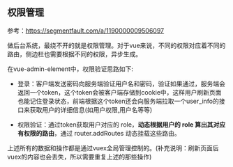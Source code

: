 ## 权限管理
参考：<a>https://segmentfault.com/a/1190000009506097</a>

做后台系统，最绕不开的就是权限管理。对于vue来说，不同的权限对应着不同的路由，侧边栏也需要根据不同的权限，异步生成。

在vue-admin-element中，权限验证思路如下:

 - 登录：客户端发送密码向服务端验证用户名和密码，验证如果通过，服务端会返回一个token，这个token会被客户端存储到cookie中，这样用户刷新页面也能记住登录状态，前端根据这个token还会向服务端拉取一个user_info的接口来获取用户的详细信息(如用户权限,用户名等等)

 - 权限验证：通过token获取用户对应的 role，**动态根据用户的 role 算出其对应有权限的路由**，通过 router.addRoutes 动态挂载这些路由。

上述所有的数据和操作都是通过vuex全局管理控制的。(补充说明：刷新页面后 vuex的内容也会丢失，所以需要重复上述的那些操作)
